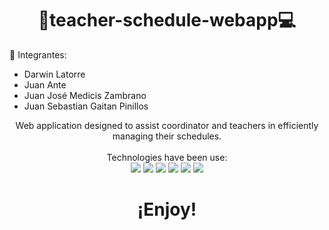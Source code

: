 # 

<h1 align="center">
  📅teacher-schedule-webapp💻
</h1>
🤖 Integrantes: 
<ul>
<li>Darwin Latorre</li>
<li>Juan Ante</li>
<li>Juan José Medicis Zambrano</li>
<li>Juan Sebastian Gaitan Pinillos</li>
</ul>

<p align="center">
  Web application designed to assist coordinator and teachers in efficiently managing their schedules.
  <br/>  
  <br/>
  Technologies have been use:
  <br/>
  <img src="https://img.shields.io/badge/-npm-05122A?style=flat&logo=nodedotjs"/>
  <img src="https://img.shields.io/badge/-Express-05122A?style=flat&logo=Express&logoColor=FF5E00"/>
  <img src="https://img.shields.io/badge/-CSS-05122A?style=flat&logo=CSS3&logoColor=1572B6"/>
  <img src="https://img.shields.io/badge/-HTML-05122A?style=flat&logo=HTML5"/>
  <img src="https://img.shields.io/badge/-Bootstrap-05122A?style=flat&logo=bootstrap&logoColor=563D7C"/>
  <img src="https://img.shields.io/badge/-React-05122A?style=flat&logo=react"/>
  <br/>
</p>

<h1 align="center">
  ¡Enjoy!
</h1>


